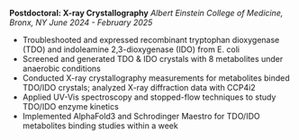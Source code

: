 **Postdoctoral: X-ray Crystallography**
*Albert Einstein College of Medicine, Bronx, NY*
*June 2024 - February 2025*

- Troubleshooted and expressed recombinant tryptophan dioxygenase (TDO) and indoleamine 2,3-dioxygenase (IDO) from E. coli
- Screened and generated TDO & IDO crystals with 8 metabolites under anaerobic conditions
- Conducted X-ray crystallography measurements for metabolites binded TDO/IDO crystals; analyzed X-ray diffraction data with CCP4i2
- Applied UV-Vis spectroscopy and stopped-flow techniques to study TDO/IDO enzyme kinetics
- Implemented AlphaFold3 and Schrodinger Maestro for TDO/IDO metabolites binding studies within a week
